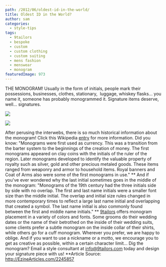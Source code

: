 ```yaml
---
path: /2012/06/oldest-id-in-the-world/
title: Oldest ID in the World?
author: sam
categories: 
  - style-tips
tags: 
  - 9tailors
  - bespoke
  - custom
  - custom clothing
  - custom suiting
  - mens fashion
  - menswear
  - monogram
featuredImage: 973
---
```

THE MONOGRAM! Usually in the form of initials, people mark their possessions, businesses, clothes, stationary,  luggage, whiskey flasks... you name it, someone has probably monogrammed it. Signature items deserve, well... signatures.

[![](http://4.bp.blogspot.com/-1yNYxkc568A/T-Ny7IYxk7I/AAAAAAAAAYc/6rkezO8s-EA/s320/20120414-9tailors-0108.jpg)](http://4.bp.blogspot.com/-1yNYxkc568A/T-Ny7IYxk7I/AAAAAAAAAYc/6rkezO8s-EA/s1600/20120414-9tailors-0108.jpg)

[![](http://3.bp.blogspot.com/-7EhmLOV_h2g/T-Ny78id9BI/AAAAAAAAAYk/KKogVD1nRfE/s320/20120414-9tailors-0924.jpg)](http://3.bp.blogspot.com/-7EhmLOV_h2g/T-Ny78id9BI/AAAAAAAAAYk/KKogVD1nRfE/s1600/20120414-9tailors-0924.jpg)

After perusing the interwebs, there is so much historical information about the monogram! Click this Wikipedia [entry](http://en.wikipedia.org/wiki/Monograms) for more information. Did you know: "Monograms were first used as currency. This was a transition from the barter system to the beginnings of the creation of money. The first monograms appeared on clay coins with the initials of the ruler of the region. Later monograms developed to identify the valuable property of royalty such as silver, gold and other precious metaled goods. These items ranged from weaponry and armor to household items. Royal banners and Coat of Arms also were some of the first monograms in use." \*\* And if you've ever wondered why the last initial sometimes goes in the middle of the monogram: "Monograms of the 19th century had the three initials side by side with no overlap. The first and last name initials were a smaller font size than the middle initial. The overlap and initial size rules changed in more contemporary times to reflect a large last name initial and overlapping that created a symbol. The last name initial is also commonly found between the first and middle name initials." \*\* [9tailors](http://www.9tailors.com/) offers monogram placement in a variety of colors and fonts. Some grooms do their wedding dates or the name of their betrothed on the inside of their wedding suits, some clients prefer a subtle monogram on the inside collar of their shirts, while others go for a cuff monogram. Wherever you prefer, we are happy to oblige. And if you want to use a nickname or a motto, we encourage you to get as creative as possible, within a certain character limit... Dig the monogram? Email a style consultant at [info@9tailors.com](mailto:info@9tailors.com) today and design your signature piece with us! \*\*Article Source: http://EzineArticles.com/2245857